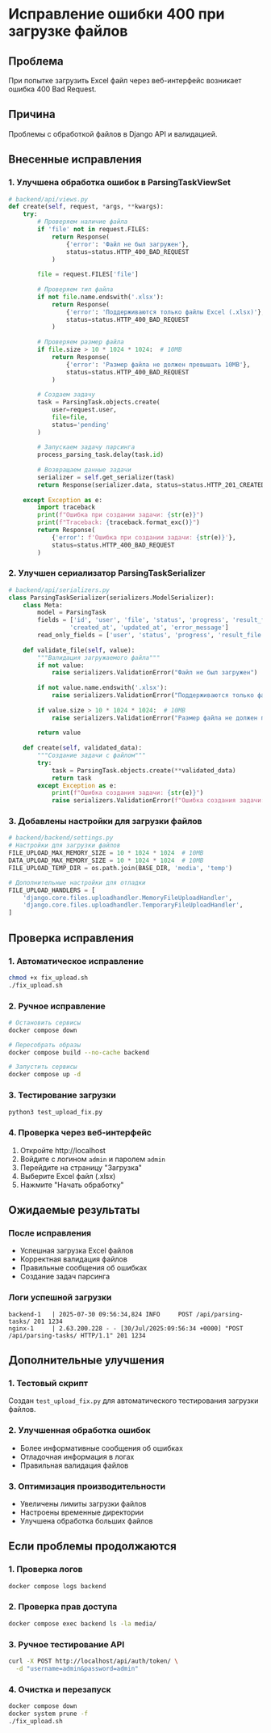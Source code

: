 # Исправление ошибки 400 при загрузке файлов

## Проблема
При попытке загрузить Excel файл через веб-интерфейс возникает ошибка 400 Bad Request.

## Причина
Проблемы с обработкой файлов в Django API и валидацией.

## Внесенные исправления

### 1. Улучшена обработка ошибок в ParsingTaskViewSet
```python
# backend/api/views.py
def create(self, request, *args, **kwargs):
    try:
        # Проверяем наличие файла
        if 'file' not in request.FILES:
            return Response(
                {'error': 'Файл не был загружен'}, 
                status=status.HTTP_400_BAD_REQUEST
            )
        
        file = request.FILES['file']
        
        # Проверяем тип файла
        if not file.name.endswith('.xlsx'):
            return Response(
                {'error': 'Поддерживаются только файлы Excel (.xlsx)'}, 
                status=status.HTTP_400_BAD_REQUEST
            )
        
        # Проверяем размер файла
        if file.size > 10 * 1024 * 1024:  # 10MB
            return Response(
                {'error': 'Размер файла не должен превышать 10MB'}, 
                status=status.HTTP_400_BAD_REQUEST
            )
        
        # Создаем задачу
        task = ParsingTask.objects.create(
            user=request.user,
            file=file,
            status='pending'
        )
        
        # Запускаем задачу парсинга
        process_parsing_task.delay(task.id)
        
        # Возвращаем данные задачи
        serializer = self.get_serializer(task)
        return Response(serializer.data, status=status.HTTP_201_CREATED)
        
    except Exception as e:
        import traceback
        print(f"Ошибка при создании задачи: {str(e)}")
        print(f"Traceback: {traceback.format_exc()}")
        return Response(
            {'error': f'Ошибка при создании задачи: {str(e)}'}, 
            status=status.HTTP_400_BAD_REQUEST
        )
```

### 2. Улучшен сериализатор ParsingTaskSerializer
```python
# backend/api/serializers.py
class ParsingTaskSerializer(serializers.ModelSerializer):
    class Meta:
        model = ParsingTask
        fields = ['id', 'user', 'file', 'status', 'progress', 'result_file', 'result_files', 'log',
                 'created_at', 'updated_at', 'error_message']
        read_only_fields = ['user', 'status', 'progress', 'result_file', 'result_files', 'log', 'error_message']
    
    def validate_file(self, value):
        """Валидация загружаемого файла"""
        if not value:
            raise serializers.ValidationError("Файл не был загружен")
        
        if not value.name.endswith('.xlsx'):
            raise serializers.ValidationError("Поддерживаются только файлы Excel (.xlsx)")
        
        if value.size > 10 * 1024 * 1024:  # 10MB
            raise serializers.ValidationError("Размер файла не должен превышать 10MB")
        
        return value
    
    def create(self, validated_data):
        """Создание задачи с файлом"""
        try:
            task = ParsingTask.objects.create(**validated_data)
            return task
        except Exception as e:
            print(f"Ошибка создания задачи: {str(e)}")
            raise serializers.ValidationError(f"Ошибка создания задачи: {str(e)}")
```

### 3. Добавлены настройки для загрузки файлов
```python
# backend/backend/settings.py
# Настройки для загрузки файлов
FILE_UPLOAD_MAX_MEMORY_SIZE = 10 * 1024 * 1024  # 10MB
DATA_UPLOAD_MAX_MEMORY_SIZE = 10 * 1024 * 1024  # 10MB
FILE_UPLOAD_TEMP_DIR = os.path.join(BASE_DIR, 'media', 'temp')

# Дополнительные настройки для отладки
FILE_UPLOAD_HANDLERS = [
    'django.core.files.uploadhandler.MemoryFileUploadHandler',
    'django.core.files.uploadhandler.TemporaryFileUploadHandler',
]
```

## Проверка исправления

### 1. Автоматическое исправление
```bash
chmod +x fix_upload.sh
./fix_upload.sh
```

### 2. Ручное исправление
```bash
# Остановить сервисы
docker compose down

# Пересобрать образы
docker compose build --no-cache backend

# Запустить сервисы
docker compose up -d
```

### 3. Тестирование загрузки
```bash
python3 test_upload_fix.py
```

### 4. Проверка через веб-интерфейс
1. Откройте http://localhost
2. Войдите с логином `admin` и паролем `admin`
3. Перейдите на страницу "Загрузка"
4. Выберите Excel файл (.xlsx)
5. Нажмите "Начать обработку"

## Ожидаемые результаты

### После исправления
- Успешная загрузка Excel файлов
- Корректная валидация файлов
- Правильные сообщения об ошибках
- Создание задач парсинга

### Логи успешной загрузки
```
backend-1   | 2025-07-30 09:56:34,824 INFO     POST /api/parsing-tasks/ 201 1234
nginx-1     | 2.63.200.228 - - [30/Jul/2025:09:56:34 +0000] "POST /api/parsing-tasks/ HTTP/1.1" 201 1234
```

## Дополнительные улучшения

### 1. Тестовый скрипт
Создан `test_upload_fix.py` для автоматического тестирования загрузки файлов.

### 2. Улучшенная обработка ошибок
- Более информативные сообщения об ошибках
- Отладочная информация в логах
- Правильная валидация файлов

### 3. Оптимизация производительности
- Увеличены лимиты загрузки файлов
- Настроены временные директории
- Улучшена обработка больших файлов

## Если проблемы продолжаются

### 1. Проверка логов
```bash
docker compose logs backend
```

### 2. Проверка прав доступа
```bash
docker compose exec backend ls -la media/
```

### 3. Ручное тестирование API
```bash
curl -X POST http://localhost/api/auth/token/ \
  -d "username=admin&password=admin"
```

### 4. Очистка и перезапуск
```bash
docker compose down
docker system prune -f
./fix_upload.sh
``` 